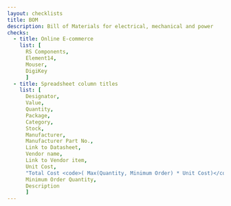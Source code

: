 ```yaml
---
layout: checklists
title: BOM
description: Bill of Materials for electrical, mechanical and power
checks:
  - title: Online E-commerce
    list: [
      RS Components,
      Element14,
      Mouser,
      DigiKey
      ]
  - title: Spreadsheet column titles
    list: [
      Designator,
      Value,
      Quantity,
      Package,
      Category,
      Stock,
      Manufacturer,
      Manufacturer Part No.,
      Link to Datasheet,
      Vendor name,
      Link to Vendor item,
      Unit Cost,
      "Total Cost <code>( Max(Quantity, Minimum Order) * Unit Cost)</code>",
      Minimum Order Quantity,
      Description
      ]
---
```

